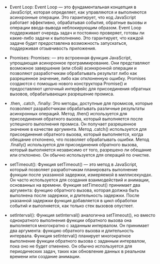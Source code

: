 - Event Loop:
Event Loop — это фундаментальная концепция в JavaScript, которая определяет, как управляются и выполняются асинхронные операции. Это гарантирует, что код JavaScript работает эффективно, обрабатывая события, обратные вызовы и операции ввода-вывода неблокирующим образом. Event Loop поддерживает очередь задач и постоянно проверяет, готовы ли какие-либо задачи к выполнению. Это гарантирует, что каждой задаче будет предоставлена ​​возможность запускаться, поддерживая отзывчивость приложения.

- Promises:
Promises: — это встроенная функция JavaScript, упрощающая асинхронное программирование. Они представляют возможное завершение (или сбой) асинхронной операции и позволяют разработчикам обрабатывать результат либо как разрешенное значение, либо как отклоненную ошибку. Promises создаются с помощью нового конструктора Promise() и предоставляют цепочный интерфейс для присоединения обратных вызовов, обрабатывающих разрешение промиса.

- .then, .catch, .finally:
Это методы, доступные для промисов, которые позволяют разработчикам обрабатывать различные результаты асинхронных операций. Метод .then() используется для присоединения обратного вызова, который выполняется после успешного выполнения промиса. Он получает разрешенное значение в качестве аргумента. Метод .catch() используется для присоединения обратного вызова, который выполняется, когда обещание отклонено, что позволяет обрабатывать ошибки. Метод .finally() используется для присоединения обратного вызова, который выполняется независимо от того, разрешено ли обещание или отклонено. Он обычно используется для операций по очистке.

- setTimeout():
Функция setTimeout() — это метод в JavaScript, который позволяет разработчикам планировать выполнение функции после указанной задержки, измеряемой в миллисекундах. Он часто используется для создания взаимодействий и анимации, основанных на времени. Функция setTimeout() принимает два аргумента: функцию обратного вызова, которая должна быть выполнена после задержки, и длительность задержки. После указанной задержки функция добавляется в цикл обработки событий и выполняется, как только стек вызовов опустеет.

- setInterval():
Функция setInterval() аналогична setTimeout(), но вместо однократного выполнения функции обратного вызова она выполняется многократно с заданным интервалом. Он принимает два аргумента: функцию обратного вызова и длительность интервала. Функция setInterval() планирует многократное выполнение функции обратного вызова с заданным интервалом, пока оно не будет отменено. Он обычно используется для периодических задач, таких как обновление данных в реальном времени или создание анимации.